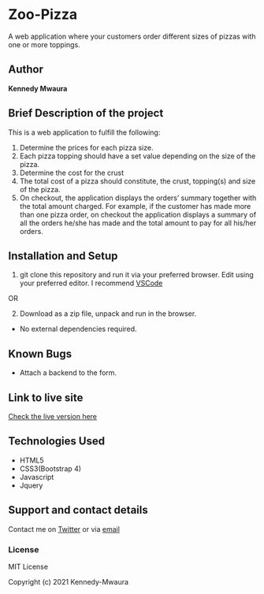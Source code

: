 # Zoo-Pizza

A web application where your customers order different sizes of pizzas with one or more toppings.

## Author

**Kennedy Mwaura**

## Brief Description of the project

This is a  web application to fulfill the following:

1. Determine the prices for each pizza size.
2. Each pizza topping should have a set value depending on the size of the pizza.
3. Determine the cost for the crust
4. The total cost of a pizza should constitute, the crust, topping(s) and size of the pizza.
5. On checkout, the application displays the orders’ summary together with the total amount charged. For example, if the customer has made more than one pizza order, on checkout the application displays a summary of all the orders he/she has made and the total amount to pay for all his/her orders.

## Installation and Setup

  1. git clone this repository and run it via your preferred browser. Edit using your preferred editor. I recommend [VSCode](https://code.visualstudio.com/)

   OR

   2. Download as a zip file, unpack and run in the browser.

* No external dependencies required.

## Known Bugs

* Attach a backend to the form.
  
## Link to live site

[Check the live version here]()

## Technologies Used

* HTML5
* CSS3(Bootstrap 4)
* Javascript
* Jquery

## Support and contact details

Contact me on [Twitter](https://twitter.com/KenMwaura1) or via [email](kemwaura@gmail.com)

### License

MIT License

Copyright (c) 2021 Kennedy-Mwaura
